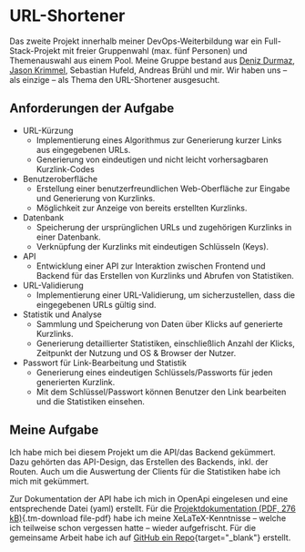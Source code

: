 # URL-Shortener

Das zweite Projekt innerhalb meiner DevOps-Weiterbildung war ein Full-Stack-Projekt mit freier
Gruppenwahl (max. fünf Personen) und Themenauswahl aus einem Pool. Meine Gruppe bestand aus
[Deniz Durmaz](https://github.com/Aquilero), [Jason Krimmel](https://github.com/xKatsuoo),
Sebastian Hufeld, Andreas Brühl und mir. Wir haben uns – als einzige – als Thema den URL-Shortener
ausgesucht.

## Anforderungen der Aufgabe

- URL-Kürzung
  - Implementierung eines Algorithmus zur Generierung kurzer Links aus eingegebenen URLs.
  - Generierung von eindeutigen und nicht leicht vorhersagbaren Kurzlink-Codes
- Benutzeroberfläche
  - Erstellung einer benutzerfreundlichen Web-Oberfläche zur Eingabe und Generierung von Kurzlinks.
  - Möglichkeit zur Anzeige von bereits erstellten Kurzlinks.
- Datenbank
  - Speicherung der ursprünglichen URLs und zugehörigen Kurzlinks in einer Datenbank.
  - Verknüpfung der Kurzlinks mit eindeutigen Schlüsseln (Keys).
- API
  - Entwicklung einer API zur Interaktion zwischen Frontend und Backend für das Erstellen von Kurzlinks und Abrufen von Statistiken.
- URL-Validierung
  - Implementierung einer URL-Validierung, um sicherzustellen, dass die eingegebenen URLs gültig sind.
- Statistik und Analyse
  - Sammlung und Speicherung von Daten über Klicks auf generierte Kurzlinks.
  - Generierung detaillierter Statistiken, einschließlich Anzahl der Klicks, Zeitpunkt der Nutzung und OS & Browser der Nutzer.
- Passwort für Link-Bearbeitung und Statistik
  - Generierung eines eindeutigen Schlüssels/Passworts für jeden generierten Kurzlink.
  - Mit dem Schlüssel/Passwort können Benutzer den Link bearbeiten und die Statistiken einsehen.

## Meine Aufgabe

Ich habe mich bei diesem Projekt um die API/das Backend gekümmert. Dazu gehörten das API-Design, das Erstellen des Backends, inkl. der Routen. Auch um die Auswertung der Clients für die Statistiken habe ich mich mit gekümmert.

Zur Dokumentation der API habe ich mich in OpenApi eingelesen und eine entsprechende Datei (yaml) erstellt. Für die [Projektdokumentation (PDF, 276 kB)](media/files/gruppe-3-shorties.pdf){.tm-download file-pdf} habe ich meine XeLaTeX-Kenntnisse – welche ich teilweise schon vergessen hatte – wieder aufgefrischt. Für die gemeinsame Arbeit habe ich auf [GitHub ein Repo](https://github.com/aws2302/P2){target="_blank"} erstellt.

